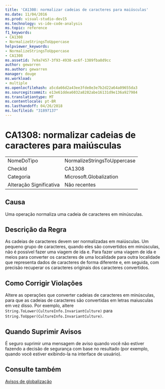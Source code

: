 ```yaml
---
title: 'CA1308: normalizar cadeias de caracteres para maiúsculas'
ms.date: 11/04/2016
ms.prod: visual-studio-dev15
ms.technology: vs-ide-code-analysis
ms.topic: reference
f1_keywords:
- CA1308
- NormalizeStringsToUppercase
helpviewer_keywords:
- NormalizeStringsToUppercase
- CA1308
ms.assetid: 7e9a7457-3f93-4938-ac6f-1389fba8d9cc
author: gewarren
ms.author: gewarren
manager: douge
ms.workload:
- multiple
ms.openlocfilehash: a5cda66d2a43ee3fde8e3e7b2d22a64a09655da3
ms.sourcegitcommit: e13e61ddea6032a8282abe16131d9e136a927984
ms.translationtype: MT
ms.contentlocale: pt-BR
ms.lasthandoff: 04/26/2018
ms.locfileid: "31897137"
---
```

# <a name="ca1308-normalize-strings-to-uppercase"></a>CA1308: normalizar cadeias de caracteres para maiúsculas
|||
|-|-|
|NomeDoTipo|NormalizeStringsToUppercase|
|CheckId|CA1308|
|Categoria|Microsoft.Globalization|
|Alteração Significativa|Não recentes|

## <a name="cause"></a>Causa
 Uma operação normaliza uma cadeia de caracteres em minúsculas.

## <a name="rule-description"></a>Descrição da Regra
 As cadeias de caracteres devem ser normalizadas em maiúsculas. Um pequeno grupo de caracteres, quando eles são convertidos em minúsculas, não é possível fazer uma viagem de ida e. Para fazer uma viagem de ida e meios para converter os caracteres de uma localidade para outra localidade que representa dados de caracteres de forma diferente e, em seguida, com precisão recuperar os caracteres originais dos caracteres convertidos.

## <a name="how-to-fix-violations"></a>Como Corrigir Violações
 Altere as operações que converter cadeias de caracteres em minúsculas, para que as cadeias de caracteres são convertidas em letras maiusculas em vez disso. Por exemplo, altere `String.ToLower(CultureInfo.InvariantCulture)` para `String.ToUpper(CultureInfo.InvariantCulture)`.

## <a name="when-to-suppress-warnings"></a>Quando Suprimir Avisos
 É seguro suprimir uma mensagem de aviso quando você não estiver fazendo a decisão de segurança com base no resultado (por exemplo, quando você estiver exibindo-la na interface de usuário).

## <a name="see-also"></a>Consulte também
 [Avisos de globalização](../code-quality/globalization-warnings.md)